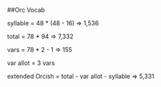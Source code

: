 ##Orc Vocab

syllable = 48 * (48 - 16) => 1,536

total = 78 * 94 => 7,332

vars = 78 * 2 - 1 => 155

var allot = 3 vars

extended Orcish = total 
                - var allot
                - syllable => 5,331